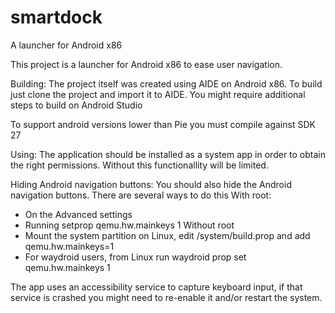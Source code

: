 # smartdock
A launcher for Android x86

This project is a launcher for Android x86 to ease user navigation.

Building:
The project itself was created using AIDE on Android x86. To build just clone the project and import it to AIDE.
You might require additional steps to build on Android Studio

To support android versions lower than Pie you must compile against SDK 27

Using:
The application should be installed as a system app in order to obtain the right permissions.
Without this functionallity will be limited.

Hiding Android navigation buttons:
You should also hide the Android navigation buttons. There are several ways to do this
With root:
- On the Advanced settings
- Running setprop qemu.hw.mainkeys 1
Without root
- Mount the system partition on Linux, edit /system/build.prop and add qemu.hw.mainkeys=1  
- For waydroid users, from Linux run waydroid prop set qemu.hw.mainkeys 1

The app uses an accessibility service to capture keyboard input, if that service is crashed you might need to re-enable it and/or restart the system.

